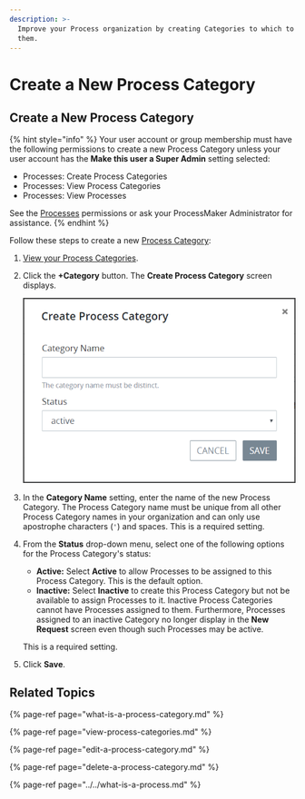 ```yaml
---
description: >-
  Improve your Process organization by creating Categories to which to assign
  them.
---
```


# Create a New Process Category

## Create a New Process Category

{% hint style="info" %}
Your user account or group membership must have the following permissions to create a new Process Category unless your user account has the **Make this user a Super Admin** setting selected:

* Processes: Create Process Categories
* Processes: View Process Categories
* Processes: View Processes

See the [Processes](../../../../processmaker-administration/permission-descriptions-for-users-and-groups.md#processes) permissions or ask your ProcessMaker Administrator for assistance.
{% endhint %}

Follow these steps to create a new [Process Category](what-is-a-process-category.md):

1. [View your Process Categories](view-process-categories.md#view-process-categories).
2. Click the **+Category** button. The **Create Process Category** screen displays.  

   ![](../../../../.gitbook/assets/create-new-process-category-screen-processes.png)

3. In the **Category Name** setting, enter the name of the new Process Category. The Process Category name must be unique from all other Process Category names in your organization and can only use apostrophe characters \(`'`\) and spaces. This is a required setting.
4. From the **Status** drop-down menu, select one of the following options for the Process Category's status:

   * **Active:** Select **Active** to allow Processes to be assigned to this Process Category. This is the default option.
   * **Inactive:** Select **Inactive** to create this Process Category but not be available to assign Processes to it. Inactive Process Categories cannot have Processes assigned to them. Furthermore, Processes assigned to an inactive Category no longer display in the **New Request** screen even though such Processes may be active.

   This is a required setting.

5. Click **Save**.

## Related Topics

{% page-ref page="what-is-a-process-category.md" %}

{% page-ref page="view-process-categories.md" %}

{% page-ref page="edit-a-process-category.md" %}

{% page-ref page="delete-a-process-category.md" %}

{% page-ref page="../../what-is-a-process.md" %}

